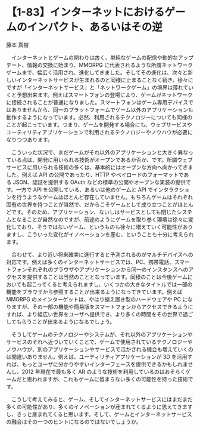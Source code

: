 # 【1-83】インターネットにおけるゲームのインパクト、あるいはその逆

<div class="author">藤本 真樹</div>

　インターネットとゲームの関わりは古く、単純なゲームの配信や動的なアップデート、情報の交換に始まり、MMORPG に代表されるような所謂ネットワークゲームまで、幅広く活用され、進化してきました。そしてその進化は、次々と新しいインターネットサービスが生まれるのと同様に止まることなく続き、徐々にですが「インターネットサービス」と「ネットワークゲーム」の境界は薄れていくと予想出来ます。例えばスマートフォンの登場により、ゲームがネットワークに接続されることが普通になりました。スマートフォンはゲーム専用デバイスではありませんから、同一のプラットフォームでゲーム以外のアプリケーションも動作するようになっています。必然、利用されるテクノロジーについても同様のことが起こっています。つまり、ゲームを開発する場合にも、ウェブサービスやユーティリティアプリケーションで利用されるテクノロジーやノウハウが必要になりつつあります。

　こういった状況で、まだゲームがそれ以外のアプリケーションと大きく異なっている点は、開発に用いられる技術がオープンであるか否か、です。所謂ウェブサービスに用いられる技術の多くは、基本的にはオープンな方向へ向かってきました。例えば API の公開であったり、HTTP やペイロードのフォーマットである JSON、認証を提供する OAuth などの標準の公開やオープンな実装の提供です。一方で API を公開している、あるいは他のゲームと API でインタラクションを行うようなゲームはほとんど存在していません。もちろんゲームはそれぞれ固有の世界を持つことが当然で、だからこそゲームとして成り立つことがほとんどです。そのため、アプリケーション、ないしはサービスとしても閉じたシステムとなることが自然なのですが、前述のようにゲームを取り巻く環境は徐々に変化しており、そうではないゲーム、というものも徐々に増えていく可能性がありますし、こういった変化がイノベーションを産む、ということも十分に考えられます。

　合わせて、より近い将来確実に進行すると予測されるのがマルチデバイスへの対応です。例えば多くのインターネットサービスでは、PC、携帯電話、スマートフォンそれぞれのブラウザやアプリケーションから同一のインスタンスへのアクセスを提供することは当然のこととなっています。同様のことは今後ゲームにおいても起こってくると考えられますし、いくつかの大きなタイトルでは一部の機能をブラウザから参照することが出来るようになってきています。例えば MMORPG のメインターゲットは、やはり据え置き型のハードウェアや PC になりますが、その一部の機能や簡易版をスマートフォンからアクセスできるようにすれば、より幅広い世界をユーザへ提供でき、より多くの時間をその世界で過ごしてもらうことが出来るようになるでしょう。

　そうしてゲームのテクノロジーやシステムが、それ以外のアプリケーションやサービスのそれへ近づいていくことで、ゲームで使用されているテクノロジーやノウハウが、別のアプリケーションやサービスで活かされる機会も増えていくのは間違いありません。例えば、ユーティリティアプリケーションが 3D を活用すれば、もっとユーザに分かりやすいインターフェースを提供できるかもしれませんし、2012 年現在で最も多く AR のような技術を利用しているのはおそらくゲームだと思われますが、これもゲームに留まらない多くの可能性を持った技術です。

　こうして考えてみると、ゲーム、そしてインターネットサービスにはまだまだ多くの可能性があり、多くのイノベーションが産まれてくるように思えてきますし、きっと産まれてくると思います。そして、ゲームとインターネットサービスの融合はその一つのヒントになるのではないでしょうか。
